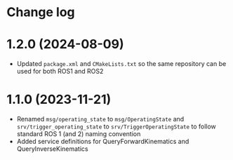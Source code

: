 Change log
==========

1.2.0 (2024-08-09)
==================

* Updated `package.xml` and `CMakeLists.txt` so the same repository can be used for both ROS1 and ROS2

1.1.0 (2023-11-21)
==================

* Renamed `msg/operating_state` to `msg/OperatingState` and
  `srv/trigger_operating_state` to `srv/TriggerOperatingState` to
  follow standard ROS 1 (and 2) naming convention
* Added service definitions for QueryForwardKinematics and
  QueryInverseKinematics
